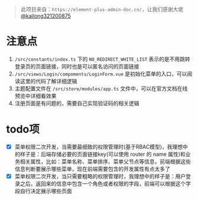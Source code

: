 > 此项目来自：`https://element-plus-admin-doc.cn/`，让我们感谢大佬 [@kailong321200875](https://github.com/kailong321200875)

# 注意点

1. `/src/constants/index.ts` 下的 `NO_REDIRECT_WHITE_LIST` 表示的是不用跳转登录页的页面链接，同时也是可以匿名访问的页面链接
2. `/src/views/Login/compoments/LoginForm.vue` 是初始化菜单的入口，可以阅读这里的代码了解详细逻辑
3. 主题配置文件在 `/src/store/modules/app.ts` 文件中，可以在官方文档在线预览中详细看效果
4. 注册页面是有问题的，需要自己实现验证码的相关逻辑

# todo项

- [x] 菜单权限二次开发，当需要最细致的权限管理时(基于RBAC模型)，我理想中的样子是：后端存储必要的页面链接key(可以使用 router 的 name 属性)和业务相关属性，比如：菜单名称、菜单排序、菜单父节点等信息，前端根据这些信息判断要展示哪些菜单，现在前端需要包含的开发属性有点太多了
- [x] 菜单权限二次开发，当只需要粗略的权限管理时，我理想中的样子是：用户登录之后，返回来的信息中包含一个角色或者权限的字段，前端可以根据这个字段自行决定展示哪些页面
